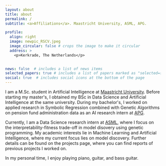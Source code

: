 ```yaml
---
layout: about
title: about
permalink: /
subtitle: <a>Affiliations</a>. Maastricht University, ASML, APG.

profile:
  align: right
  image: newpic_RSCV.jpeg
  image_circular: false # crops the image to make it circular
  address: >
    <p>Kerkrade, The Netherlands</p>
    

news: false  # includes a list of news items
selected_papers: true # includes a list of papers marked as "selected={true}"
social: true  # includes social icons at the bottom of the page
---
```

I am a M.Sc. student in Artificial Intelligence at [Maastricht University](https://www.maastrichtuniversity.nl/education/partner-program-master/artificial-intelligence). Before starting my master's, I obtained my BSc in Data Science and Artificial Intelligence
at the same university. During my bachelor's, I worked on applied research in Symbolic Regression combined with Genetic Algorithms on pension fund administration
data as an AI research intern at [APG](https://apg.nl/en/).

Currently, I am a Data Science research intern at [ASML](https://www.asml.com/en), where I focus on the interpretability-fitness trade-off in model disovery using genetic programming.
My academic interests lie in Machine Learning and Artificial Intelligence, where my current focus lies on model discovery. Further details can be found on the projects page, where you can find reports of previous projects I worked on.

In my personal time, I enjoy playing piano, guitar, and bass guitar.

[//]: # (Write your biography here. Tell the world about yourself. Link to your favorite [subreddit]&#40;http://reddit.com&#41;. You can put a picture in, too. The code is already in, just name your picture `prof_pic.jpg` and put it in the `img/` folder.)

[//]: # ()
[//]: # (Put your address / P.O. box / other info right below your picture. You can also disable any these elements by editing `profile` property of the YAML header of your `_pages/about.md`. Edit `_bibliography/papers.bib` and Jekyll will render your [publications page]&#40;/al-folio/publications/&#41; automatically.)

[//]: # ()
[//]: # (Link to your social media connections, too. This theme is set up to use [Font Awesome icons]&#40;http://fortawesome.github.io/Font-Awesome/&#41; and [Academicons]&#40;https://jpswalsh.github.io/academicons/&#41;, like the ones below. Add your Facebook, Twitter, LinkedIn, Google Scholar, or just disable all of them.)
